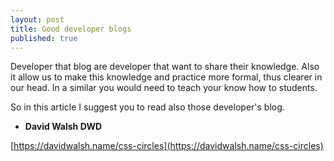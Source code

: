 ```yaml
---
layout: post
title: Good developer blogs
published: true
---
```

Developer that blog are developer that want to share their knowledge. Also it allow us to make this knowledge and practice more formal, thus clearer in our head. In a similar you would need to teach your know how to students.

So in this article I suggest you to read also those developer's blog.


* **David Walsh DWD**

[https://davidwalsh.name/css-circles](https://davidwalsh.name/css-circles)
